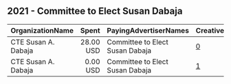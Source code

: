 ## 2021 - Committee to Elect Susan Dabaja 
|OrganizationName|Spent|PayingAdvertiserNames|CreativeUrls|Impressions|Genders|AgeBrackets|CountryCodes|BillingAddresses|CandidateBallotInformation|
|:---|---:|:---|:---|---:|:---|:---|:---|:---|:---|
|CTE Susan A. Dabaja|28.00 USD|Committee to Elect Susan Dabaja|[0](https://www.snap.com/political-ads/asset/55b16b5e0840f0f97021ca6a0a748b20cfe360cae1790645a36f827e191e9409?mediaType=png)|3,248|||united states|"10430 Morross,Dearborn,48126,US"||
|CTE Susan A. Dabaja|0.00 USD|Committee to Elect Susan Dabaja|[1](https://www.snap.com/political-ads/asset/55b16b5e0840f0f97021ca6a0a748b20cfe360cae1790645a36f827e191e9409?mediaType=png)|74|||united states|"10430 Morross,Dearborn,48126,US"||
